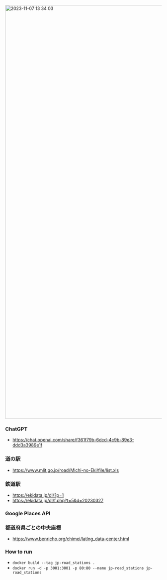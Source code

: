 

<img width="1328" alt="2023-11-07 13 34 03" src="https://github.com/nrm176/jp-road-stations-map/assets/9022835/fd622eed-5648-4ade-bb97-e35c99b7d20d">


### ChatGPT
- https://chat.openai.com/share/f361f79b-6dcd-4c9b-89e3-ddd3a3989e1f

### 道の駅
- https://www.mlit.go.jp/road/Michi-no-Eki/file/list.xls

### 鉄道駅
- https://ekidata.jp/dl/?p=1
- https://ekidata.jp/dl/f.php?t=5&d=20230327

### Google Places API

### 都道府県ごとの中央座標
- https://www.benricho.org/chimei/latlng_data-center.html

### How to run
- ```docker build --tag jp-road_stations .```
- ```docker run -d -p 3001:3001 -p 80:80 --name jp-road_stations jp-road_stations```
